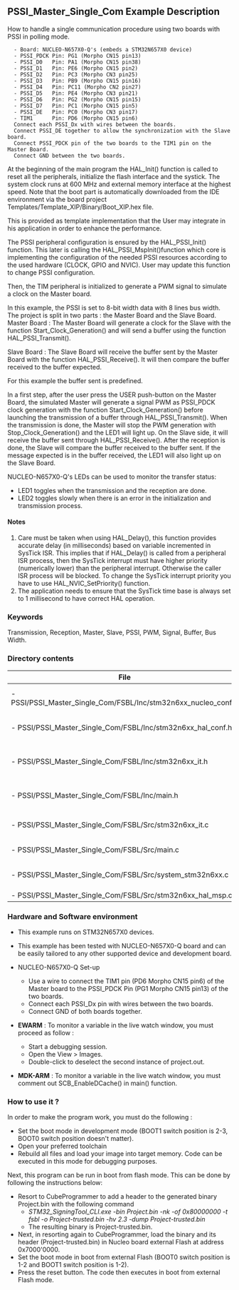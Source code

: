 ## <b>PSSI_Master_Single_Com Example Description</b>
How to handle a single communication procedure using two boards with PSSI in polling mode.

      - Board: NUCLEO-N657X0-Q's (embeds a STM32N657X0 device)
      - PSSI_PDCK Pin: PG1 (Morpho CN15 pin13)
      - PSSI_D0   Pin: PA1 (Morpho CN15 pin38)
      - PSSI_D1   Pin: PE6 (Morpho CN15 pin2)
      - PSSI_D2   Pin: PC3 (Morpho CN3 pin25)
      - PSSI_D3   Pin: PB9 (Morpho CN15 pin16)
      - PSSI_D4   Pin: PC11 (Morpho CN2 pin27)
      - PSSI_D5   Pin: PE4 (Morpho CN3 pin21)
      - PSSI_D6   Pin: PG2 (Morpho CN15 pin15)
      - PSSI_D7   Pin: PC1 (Morpho CN15 pin5)
      - PSSI_DE   Pin: PC0 (Morpho CN3 pin17)
      - TIM1      Pin: PD6 (Morpho CN15 pin6)
      Connect each PSSI_Dx with wires between the boards.
      Connect PSSI_DE together to allow the synchronization with the Slave board.
      Connect PSSI_PDCK pin of the two boards to the TIM1 pin on the Master Board.
      Connect GND between the two boards.

At the beginning of the main program the HAL_Init() function is called to reset all the peripherals, initialize
the flash interface and the systick.
The system clock runs at 600 MHz and external memory interface at the highest speed.
Note that the boot part is automatically downloaded from the IDE environment via the board project Templates/Template_XIP/Binary/Boot_XIP.hex file.

This is provided as template implementation that the User may integrate in his application in order to enhance the performance.

The PSSI peripheral configuration is ensured by the HAL_PSSI_Init() function.
This later is calling the HAL_PSSI_MspInit()function which core is implementing the configuration of the needed PSSI
resources according to the used hardware (CLOCK, GPIO and NVIC).
User may update this function to change PSSI configuration.

Then, the TIM peripheral is initialized to generate a PWM signal to simulate a clock on the Master board.

In this example, the PSSI is set to 8-bit width data with 8 lines bus width.
The project is split in two parts : the Master Board and the Slave Board.
Master Board :
  The Master Board will generate a clock for the Slave with the function Start_Clock_Generation() and will send a buffer
  using the function HAL_PSSI_Transmit().

Slave Board :
  The Slave Board will receive the buffer sent by the Master Board with the function HAL_PSSI_Receive(). It will then
  compare the buffer received to the buffer expected.

For this example the buffer sent is predefined.

In a first step, after the user press the USER push-button on the Master Board, the simulated Master will generate a
signal PWM as PSSI_PDCK clock generation with the function Start_Clock_Generation() before launching the transmission of
a buffer through HAL_PSSI_Transmit(). When the transmission is done, the Master will stop the PWM generation with
Stop_Clock_Generation() and the LED1 will light up. On the Slave side, it will receive the buffer sent through
HAL_PSSI_Receive(). After the reception is done, the Slave will compare the buffer received to the buffer sent. If the
message expected is in the buffer received, the LED1 will also light up on the Slave Board.

NUCLEO-N657X0-Q's LEDs can be used to monitor the transfer status:

 - LED1 toggles when the transmission and the reception are done.
 - LED2 toggles slowly when there is an error in the initialization and transmission process.


#### <b>Notes</b>

 1. Care must be taken when using HAL_Delay(), this function provides accurate delay (in milliseconds)
    based on variable incremented in SysTick ISR. This implies that if HAL_Delay() is called from
    a peripheral ISR process, then the SysTick interrupt must have higher priority (numerically lower)
    than the peripheral interrupt. Otherwise the caller ISR process will be blocked.
    To change the SysTick interrupt priority you have to use HAL_NVIC_SetPriority() function.
 2. The application needs to ensure that the SysTick time base is always set to 1 millisecond
    to have correct HAL operation.

### <b>Keywords</b>
Transmission, Reception, Master, Slave, PSSI, PWM, Signal, Buffer, Bus Width.

### <b>Directory contents</b>

File | Description
 --- | ---
  - PSSI/PSSI_Master_Single_Com/FSBL/Inc/stm32n6xx_nucleo_conf.h   | BSP configuration file
  - PSSI/PSSI_Master_Single_Com/FSBL/Inc/stm32n6xx_hal_conf.h      | HAL configuration file
  - PSSI/PSSI_Master_Single_Com/FSBL/Inc/stm32n6xx_it.h            | PSSI interrupt handlers header file
  - PSSI/PSSI_Master_Single_Com/FSBL/Inc/main.h                    | Header for main.c module
  - PSSI/PSSI_Master_Single_Com/FSBL/Src/stm32n6xx_it.c            | PSSI interrupt handlers
  - PSSI/PSSI_Master_Single_Com/FSBL/Src/main.c                    | Main program
  - PSSI/PSSI_Master_Single_Com/FSBL/Src/system_stm32n6xx.c        | stm32n6xx system source file
  - PSSI/PSSI_Master_Single_Com/FSBL/Src/stm32n6xx_hal_msp.c       | HAL MSP file

### <b>Hardware and Software environment</b>

  - This example runs on STM32N657X0 devices.

  - This example has been tested with NUCLEO-N657X0-Q board and can be
    easily tailored to any other supported device and development board.

  - NUCLEO-N657X0-Q Set-up
    - Use a wire to connect the TIM1 pin (PD6 Morpho CN15 pin6) of the Master board to the
    PSSI_PDCK Pin (PG1 Morpho CN15 pin13) of the two boards.
    - Connect each PSSI_Dx pin with wires between the two boards.
    - Connect GND of both boards together.

  - **EWARM** : To monitor a variable in the live watch window, you must proceed as follow :
    - Start a debugging session.
    - Open the View > Images.
    - Double-click to deselect the second instance of project.out.

  - **MDK-ARM** : To monitor a variable in the live watch window, you must comment out SCB_EnableDCache() in main() function.

### <b>How to use it ?</b>

In order to make the program work, you must do the following :

 - Set the boot mode in development mode (BOOT1 switch position is 2-3, BOOT0 switch position doesn't matter).
 - Open your preferred toolchain
 - Rebuild all files and load your image into target memory. Code can be executed in this mode for debugging purposes.

Next, this program can be run in boot from flash mode. This can be done by following the instructions below:

 - Resort to CubeProgrammer to add a header to the generated binary Project.bin with the following command
   - *STM32_SigningTool_CLI.exe -bin Project.bin -nk -of 0x80000000 -t fsbl -o Project-trusted.bin -hv 2.3 -dump Project-trusted.bin*
   - The resulting binary is Project-trusted.bin.
 - Next, in resorting again to CubeProgrammer, load the binary and its header (Project-trusted.bin) in Nucleo board external Flash at address 0x7000'0000.
 - Set the boot mode in boot from external Flash (BOOT0 switch position is 1-2 and BOOT1 switch position is 1-2).
 - Press the reset button. The code then executes in boot from external Flash mode.




